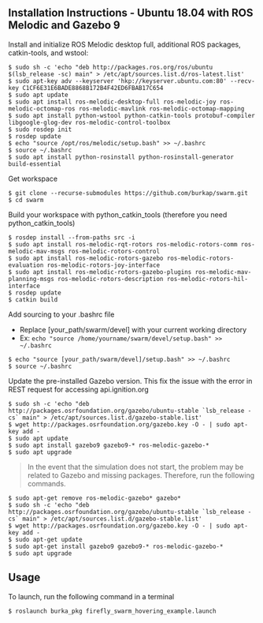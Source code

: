 ## Installation Instructions - Ubuntu 18.04 with ROS Melodic and Gazebo 9

Install and initialize ROS Melodic desktop full, additional ROS packages, catkin-tools, and wstool:
```
$ sudo sh -c 'echo "deb http://packages.ros.org/ros/ubuntu $(lsb_release -sc) main" > /etc/apt/sources.list.d/ros-latest.list'
$ sudo apt-key adv --keyserver 'hkp://keyserver.ubuntu.com:80' --recv-key C1CF6E31E6BADE8868B172B4F42ED6FBAB17C654
$ sudo apt update
$ sudo apt install ros-melodic-desktop-full ros-melodic-joy ros-melodic-octomap-ros ros-melodic-mavlink ros-melodic-octomap-mapping
$ sudo apt install python-wstool python-catkin-tools protobuf-compiler libgoogle-glog-dev ros-melodic-control-toolbox
$ sudo rosdep init
$ rosdep update
$ echo "source /opt/ros/melodic/setup.bash" >> ~/.bashrc
$ source ~/.bashrc
$ sudo apt install python-rosinstall python-rosinstall-generator build-essential
```
Get workspace
```
$ git clone --recurse-submodules https://github.com/burkap/swarm.git
$ cd swarm
```
Build your workspace with python_catkin_tools (therefore you need python_catkin_tools)
```
$ rosdep install --from-paths src -i
$ sudo apt install ros-melodic-rqt-rotors ros-melodic-rotors-comm ros-melodic-mav-msgs ros-melodic-rotors-control
$ sudo apt install ros-melodic-rotors-gazebo ros-melodic-rotors-evaluation ros-melodic-rotors-joy-interface
$ sudo apt install ros-melodic-rotors-gazebo-plugins ros-melodic-mav-planning-msgs ros-melodic-rotors-description ros-melodic-rotors-hil-interface
$ rosdep update
$ catkin build
```
Add sourcing to your .bashrc file
- Replace [your_path/swarm/devel] with your current working directory
- Ex: `echo "source /home/yourname/swarm/devel/setup.bash" >> ~/.bashrc`
```
$ echo "source [your_path/swarm/devel]/setup.bash" >> ~/.bashrc
$ source ~/.bashrc
```
Update the pre-installed Gazebo version. This fix the issue with the error in REST request for accessing api.ignition.org
```
$ sudo sh -c 'echo "deb http://packages.osrfoundation.org/gazebo/ubuntu-stable `lsb_release -cs` main" > /etc/apt/sources.list.d/gazebo-stable.list'
$ wget http://packages.osrfoundation.org/gazebo.key -O - | sudo apt-key add -
$ sudo apt update
$ sudo apt install gazebo9 gazebo9-* ros-melodic-gazebo-*
$ sudo apt upgrade
```
> In the event that the simulation does not start, the problem may be related to Gazebo and missing packages. Therefore, run the following commands. 
```
$ sudo apt-get remove ros-melodic-gazebo* gazebo*
$ sudo sh -c 'echo "deb http://packages.osrfoundation.org/gazebo/ubuntu-stable `lsb_release -cs` main" > /etc/apt/sources.list.d/gazebo-stable.list'
$ wget http://packages.osrfoundation.org/gazebo.key -O - | sudo apt-key add -
$ sudo apt-get update
$ sudo apt-get install gazebo9 gazebo9-* ros-melodic-gazebo-*
$ sudo apt upgrade
```
## Usage
To launch, run the following command in a terminal
```
$ roslaunch burka_pkg firefly_swarm_hovering_example.launch
```
